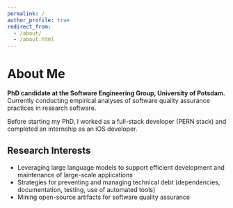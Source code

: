 ```yaml
---
permalink: /
author_profile: true
redirect_from: 
  - /about/
  - /about.html
---
```




# About Me

**PhD candidate at the Software Engineering Group, University of Potsdam.**  
Currently conducting empirical analyses of software quality assurance practices in research software.  

Before starting my PhD, I worked as a full-stack developer (PERN stack) and completed an internship as an iOS developer.  

## Research Interests

- Leveraging large language models to support efficient development and maintenance of large-scale applications  
- Strategies for preventing and managing technical debt (dependencies, documentation, testing, use of automated tools) 
- Mining open-source artifacts for software quality assurance  
